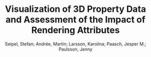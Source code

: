 ---
layout: technique
title: "Visualization of 3D Property Data and Assessment of the Impact of Rendering Attributes"
system_type: "False"
technique: "False"
design_study: "False"
evaluation: "True"
data: "False"
analysis: "False"
generation: "False"
curation_and_transformation: "False"
management: "False"
modeling: "False"
urban_analysis: "False"
visualization: "False"
sunlight_access: "False"
wind_ventilation: "False"
view_impact: "False"
energy: "False"
damage_and_disaster_management: "False"
climate: "False"
sound: "False"
property_cadastre: "True"
others: "False"
lookup: "False"
browse: "True"
locate: "False"
explore: "False"
identify: "False"
compare: "False"
summarize: "False"
distribution: "False"
trends: "False"
outliers: "False"
extremes: "False"
features: "True"
target_discovery: "False"
target_access: "True"
spatial_relation: "False"
buildings: "True"
streets: "False"
nature: "False"
uniform_discretization: "False"
structural_subdivision: "False"
univariate: "True"
multivariate: "False"
volumetric: "False"
temporal: "False"
sensing: "False"
statistical: "False"
simulation_based: "False"
learning_based: "False"
surveyed: "False"
site: "True"
block: "True"
multi_block: "False"
city: "False"
va_wo_model: "True"
post_model: "False"
model_integrated: "False"
assisted_models: "False"
overlay: "False"
embedded: "False"
linked: "False"
temporal_jx: "False"
spatial_jx: "False"
filter: "False"
aggregate: "False"
embed: "False"
glyphs: "False"
bar_charts: "False"
scatterplots: "False"
matrix: "False"
parallel_coordinates: "False"
map_2d: "False"
map_3d: "True"
walking: "False"
steering: "False"
selection_based: "False"
manipulation_based: "True"
distortion: "False"
ghosting: "False"
culling: "False"
birds_view: "False"
multi_view: "False"
assisted_steering: "False"
other: "False"
vr_cave: "False"
ar: "False"
desktop: "True"
mobile: "False"
case_study: "False"
user_study: "False"
statistical_evaluation: "False"
expert_interviews: "True"
key: "JY4MYTAI"
item_type: "journalArticle"
publication_year: "2020"
author: "Seipel, Stefan; Andrée, Martin; Larsson, Karolina; Paasch, Jesper M.; Paulsson, Jenny"
publication_title: "Journal of Geovisualization and Spatial Analysis"
isbn: "nan"
issn: "2509-8810, 2509-8829"
doi: "10.1007/s41651-020-00063-6"
url_paper: "https://link.springer.com/10.1007/s41651-020-00063-6"
abstract_note: "Abstract             Visualizations of 3D cadastral information incorporating both intrinsically spatial and non-spatial information are examined here. The design of a visualization prototype is linked to real-case 3D property information. In an interview with domain experts, the functional and visual features of the prototype are assessed. The choice of rendering attributes was identified as an important aspect for further analysis. A computational approach to systematic assessment of the consequences of different graphical design choices is proposed. This approach incorporates a colour similarity metric, visual saliency maps, and k-nearest-neighbour (kNN) classification to estimate risks of confusing or overlooking relevant elements in a visualization. The results indicate that transparency is not an independent visual variable, as it affects the apparent colour of 3D objects and makes them inherently more difficult to distinguish. Transparency also influences visual saliency of objects in a scene. The proposed analytic approach was useful for visualization design and revealed that the conscious use of graphical attributes, like combinations of colour, transparency, and line styles, can improve saliency of objects in a 3D scene."
date_added: "2023-01-30 00:34:58"
date_modified: "2023-01-30 00:34:58"
access_date: "2023-01-30 00:34:58"
pages: "23"
num_pages: "nan"
issue: "2"
volume: "4.0"
number_of_volumes: "nan"
journal_abbreviation: "J geovis spat anal"
short_title: "nan"
series: "nan"
series_number: "nan"
series_text: "nan"
series_title: "nan"
publisher: "nan"
place: "nan"
language: "en"
rights: "nan"
type: "nan"
archive: "nan"
archive_location: "nan"
library_catalog: "DOI.org (Crossref)"
call_number: "nan"
extra: "nan"
notes: "nan"
link_attachments: "nan"
manual_tags: "nan"
automatic_tags: "nan"
editor: "nan"
series_editor: "nan"
translator: "nan"
contributor: "nan"
attorney_agent: "nan"
book_author: "nan"
cast_member: "nan"
commenter: "nan"
composer: "nan"
cosponsor: "nan"
counsel: "nan"
interviewer: "nan"
producer: "nan"
recipient: "nan"
reviewed_author: "nan"
scriptwriter: "nan"
words_by: "nan"
guest: "nan"
number: "nan"
edition: "nan"
running_time: "nan"
scale: "nan"
medium: "nan"
artwork_size: "nan"
filing_date: "nan"
application_number: "nan"
assignee: "nan"
issuing_authority: "nan"
country: "nan"
meeting_name: "nan"
conference_name: "nan"
court: "nan"
references: "nan"
reporter: "nan"
legal_status: "nan"
priority_numbers: "nan"
programming_language: "nan"
version: "nan"
system: "nan"
code: "nan"
code_number: "nan"
section: "nan"
session: "nan"
committee: "nan"
history: "nan"
legislative_body: "nan"
---